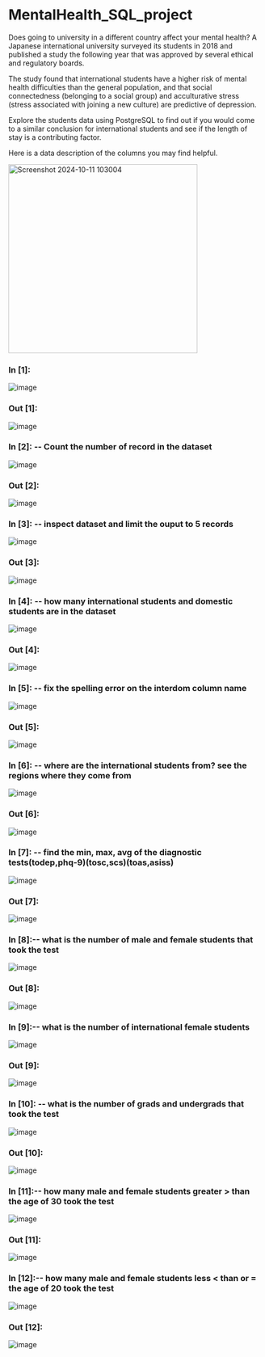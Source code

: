 # MentalHealth_SQL_project
Does going to university in a different country affect your mental health? A Japanese international university surveyed its students in 2018 and published a study the following year that was approved by several ethical and regulatory boards.

The study found that international students have a higher risk of mental health difficulties than the general population, and that social connectedness (belonging to a social group) and acculturative stress (stress associated with joining a new culture) are predictive of depression.

Explore the students data using PostgreSQL to find out if you would come to a similar conclusion for international students and see if the length of stay is a contributing factor.

Here is a data description of the columns you may find helpful.

<img width="374" alt="Screenshot 2024-10-11 103004" src="https://github.com/user-attachments/assets/557f0a17-0ce2-49cc-9af4-ae28cd45e81e">

### In [1]:
![image](https://github.com/user-attachments/assets/4600a9b7-ca75-468a-a548-18125ff08847)


### Out [1]:
![image](https://github.com/user-attachments/assets/e6164211-0b47-43df-9690-dc5b22ea958f)

### In [2]: -- Count the number of record in the dataset
![image](https://github.com/user-attachments/assets/d5b2bba7-20f8-4d02-9ea0-cba75fe46e6f)

### Out [2]:
![image](https://github.com/user-attachments/assets/ceb8a164-17a6-4410-9510-cd7fbbb63dec)

### In [3]: -- inspect dataset and limit the ouput to 5 records
![image](https://github.com/user-attachments/assets/1b5b445b-81c8-4f9a-9418-c207a2b56942)

### Out [3]: 
![image](https://github.com/user-attachments/assets/2eb9db3c-4892-45d1-9599-003ddc12f2fd)

### In [4]: -- how many international students and domestic students are in the dataset
![image](https://github.com/user-attachments/assets/3ba32c1b-9f10-418f-af4c-2d3349679fee)

### Out [4]: 
![image](https://github.com/user-attachments/assets/afea9e53-1925-497d-a0db-3c8e646eacd9)

### In [5]: -- fix the spelling error on the interdom column name
![image](https://github.com/user-attachments/assets/7feb413a-e7f9-47f3-9cf3-0eb942e8b23c)

### Out [5]: 
![image](https://github.com/user-attachments/assets/1b359464-e2e6-4690-8695-2316cb02d37b)

### In [6]: -- where are the international students from? see the regions where they come from
![image](https://github.com/user-attachments/assets/406d515e-b7a6-458f-ad05-4bbbb1964d5d)

### Out [6]: 
![image](https://github.com/user-attachments/assets/c1d8143c-04f4-4947-96a0-1740adb57b7f)

### In [7]: -- find the min, max, avg of the diagnostic tests(todep,phq-9)(tosc,scs)(toas,asiss)
![image](https://github.com/user-attachments/assets/abd54903-b616-4775-8a59-39c7117195d3)

### Out [7]: 
![image](https://github.com/user-attachments/assets/a4664b74-d794-4ce6-898a-cd1575f35cae)

### In [8]:-- what is the number of male and female students that took the test
![image](https://github.com/user-attachments/assets/58a30722-702b-4b8b-aa28-97ec0d9d5bbf)

### Out [8]: 
![image](https://github.com/user-attachments/assets/5b8aa80d-f242-4017-81b2-a3aa2d9f7c99)

### In [9]:-- what is the number of international female students
![image](https://github.com/user-attachments/assets/d380d21a-fc0b-43fa-b28e-075abba3e4d4)

### Out [9]: 
![image](https://github.com/user-attachments/assets/d507a764-11a1-4eac-9bc9-19e0e73767b9)

### In [10]: -- what is the number of grads and undergrads that took the test
![image](https://github.com/user-attachments/assets/30e952d8-bba7-46ad-9eef-82ce352db955)

### Out [10]: 
![image](https://github.com/user-attachments/assets/ef1a8bd3-e21c-41c2-b20b-ee328b11b148)

### In [11]:-- how many male and female students greater > than the age of 30 took the test
![image](https://github.com/user-attachments/assets/52eca59a-c0ee-434d-82c8-c2f50a5d2fdc)

### Out [11]: 
![image](https://github.com/user-attachments/assets/dea00f94-ad64-41cf-858d-a6e3bfdb27b6)

### In [12]:-- how many male and female students less < than or = the age of 20 took the test
![image](https://github.com/user-attachments/assets/e9910ca5-e11f-4fe9-9666-5568b714d3ee)

### Out [12]: 
![image](https://github.com/user-attachments/assets/1f939ccc-67b3-4833-a4bd-59c04a301004)







